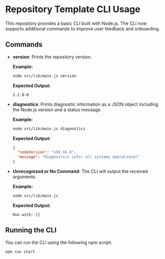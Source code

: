 # Repository Template CLI Usage

This repository provides a basic CLI built with Node.js. The CLI now supports additional commands to improve user feedback and onboarding.

## Commands

- **version**: Prints the repository version.

  **Example:**

  ```bash
  node src/lib/main.js version
  ```

  **Expected Output:**

  ```
  2.1.0-0
  ```

- **diagnostics**: Prints diagnostic information as a JSON object including the Node.js version and a status message.

  **Example:**

  ```bash
  node src/lib/main.js diagnostics
  ```

  **Expected Output:**

  ```json
  {
    "nodeVersion": "vXX.XX.X",
    "message": "Diagnostics info: all systems operational"
  }
  ```

- **Unrecognized or No Command**: The CLI will output the received arguments.

  **Example:**

  ```bash
  node src/lib/main.js
  ```

  **Expected Output:**

  ```
  Run with: []
  ```

## Running the CLI

You can run the CLI using the following npm script:

```bash
npm run start
```
